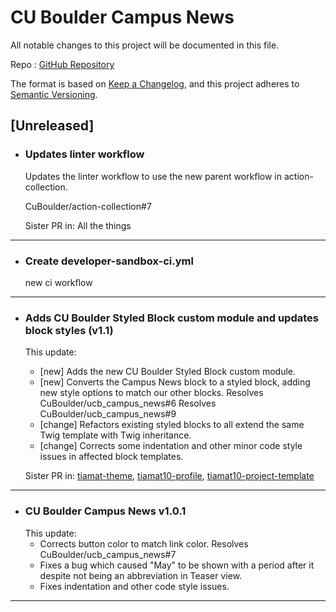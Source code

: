 # CU Boulder Campus News

All notable changes to this project will be documented in this file.

Repo : [GitHub Repository](https://github.com/CuBoulder/ucb_campus_news)

The format is based on [Keep a Changelog](https://keepachangelog.com/en/1.0.0/),
and this project adheres to [Semantic Versioning](https://semver.org/spec/v2.0.0.html).

## [Unreleased]

- ### Updates linter workflow
  Updates the linter workflow to use the new parent workflow in action-collection.
  
  CuBoulder/action-collection#7
  
  Sister PR in: All the things
---

- ### Create developer-sandbox-ci.yml
  new ci workflow
---

- ### Adds CU Boulder Styled Block custom module and updates block styles (v1.1)
  This update:
  - [new] Adds the new CU Boulder Styled Block custom module.
  - [new] Converts the Campus News block to a styled block, adding new style options to match our other blocks. Resolves CuBoulder/ucb_campus_news#6 Resolves CuBoulder/ucb_campus_news#9
  - [change] Refactors existing styled blocks to all extend the same Twig template with Twig inheritance.
  - [change] Corrects some indentation and other minor code style issues in affected block templates.
  
  Sister PR in: [tiamat-theme](https://github.com/CuBoulder/tiamat-theme/pull/1209), [tiamat10-profile](https://github.com/CuBoulder/tiamat10-profile/pull/187), [tiamat10-project-template](https://github.com/CuBoulder/tiamat10-project-template/pull/55)
---

- ### CU Boulder Campus News v1.0.1
  This update:
  - Corrects button color to match link color. Resolves CuBoulder/ucb_campus_news#7
  - Fixes a bug which caused "May" to be shown with a period after it despite not being an abbreviation in Teaser view.
  - Fixes indentation and other code style issues.
---
